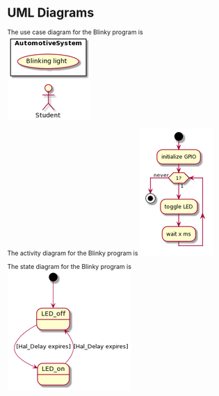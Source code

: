 # UML Diagrams

The use case diagram for the Blinky program is
![The use case diagram](UseCase.png)

The activity diagram for the Blinky program is
![The activity diagram](Activity.png)

The state diagram for the Blinky program is
![The state diagram](StateDiagram.png)